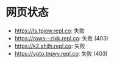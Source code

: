 # 网页状态
- https://ls.tpjow.repl.co: 失败
- https://rows--zixk.repl.co: 失败 (403)
- https://k2.shilh.repl.co: 失败
- https://ypto.tnpyv.repl.co: 失败 (403)
